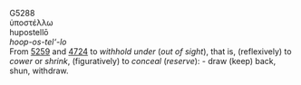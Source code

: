 <body>
  <p>G5288<br>  ὑποστέλλω  <br> hupostellō  <br><i>hoop-os-tel‘-lo </i><br>From <a href="g5259.htm">5259</a> and <a href="g4724.htm">4724</a>  to <i>withhold</i> <i>under</i> (<i>out</i> <i>of</i> <i>sight</i>), that is, (reflexively) to <i>cower</i> or <i>shrink</i>, (figuratively) to <i>conceal</i> (<i>reserve</i>): - draw (keep) back, shun, withdraw.<br></p>
 </body>